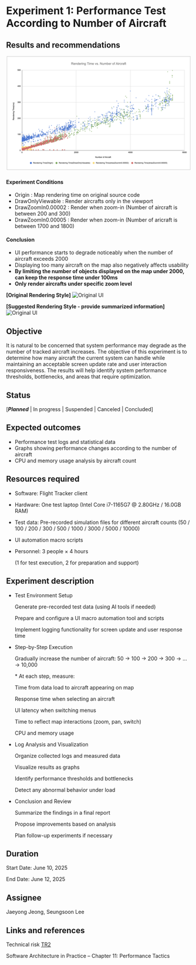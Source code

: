 # Experiment 1: Performance Test According to Number of Aircraft 


## Results and recommendations 

![Rendering Time vs. Number of Aircraft](../images/RenderingTime.png)

#### Experiment Conditions  
- Origin : Map rendering time on original source code  
- DrawOnlyViewable : Render aircrafts only in the viewport  
- DrawZoomIn0.00002 : Render when zoom-in (Number of aircraft is between 200 and 300)  
- DrawZoomIn0.00005 : Render when zoom-in (Number of aricraft is between 1700 and 1800)  
  

#### Conclusion  

- UI performance starts to degrade noticeably when the number of aircraft exceeds 2000
- Displaying too many aircraft on the map also negatively affects usability  
- **By limiting the number of objects displayed on the map under 2000, can keep the response time under 100ms**  
- **Only render aircrafts under specific zoom level**
  
    
**[Original Rendering Style]**
![Original UI](../images/OriginalUI.png)
  
**[Suggested Rendering Style - provide summarized information]**
![Original UI](../images/BubbleStyleUI.png)



## Objective 
It is natural to be concerned that system performance may degrade as the number of tracked aircraft increases.
The objective of this experiment is to determine how many aircraft the current system can handle while maintaining an acceptable screen update rate and user interaction responsiveness.
The results will help identify system performance thresholds, bottlenecks, and areas that require optimization.

## Status
[***Planned*** | In progress | Suspended | Canceled | Concluded]

## Expected outcomes
 - Performance test logs and statistical data
 - Graphs showing performance changes according to the number of aircraft
 - CPU and memory usage analysis by aircraft count

## Resources required
 - Software: Flight Tracker client

 - Hardware: One test laptop (Intel Core i7-1165G7 @ 2.80GHz / 16.0GB RAM)

 - Test data: Pre-recorded simulation files for different aircraft counts
   (50 / 100 / 200 / 300 / 500 / 1000 / 3000 / 5000 / 10000)
   
 - UI automation macro scripts

 - Personnel: 3 people × 4 hours
   
   (1 for test execution, 2 for preparation and support)

## Experiment description
- Test Environment Setup

  Generate pre-recorded test data (using AI tools if needed)

  Prepare and configure a UI macro automation tool and scripts

  Implement logging functionality for screen update and user response time

- Step-by-Step Execution

  Gradually increase the number of aircraft:
  50 → 100 → 200 → 300 → … → 10,000

  \* At each step, measure:

  Time from data load to aircraft appearing on map

  Response time when selecting an aircraft

  UI latency when switching menus

  Time to reflect map interactions (zoom, pan, switch)

  CPU and memory usage

- Log Analysis and Visualization

  Organize collected logs and measured data

  Visualize results as graphs

  Identify performance thresholds and bottlenecks

  Detect any abnormal behavior under load

- Conclusion and Review

  Summarize the findings in a final report
  
  Propose improvements based on analysis
  
  Plan follow-up experiments if necessary

## Duration
Start Date: June 10, 2025

End Date: June 12, 2025



## Assignee

Jaeyong Jeong, Seungsoon Lee



## Links and references

Technical risk [TR2](../architectural-drivers.md#technical-risk-assessment)

Software Architecture in Practice – Chapter 11: Performance Tactics
